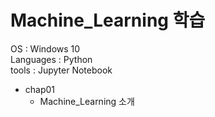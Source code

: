 # Machine_Learning 학습

OS : Windows 10   
Languages : Python   
tools : Jupyter Notebook   

* chap01
  * Machine_Learning 소개